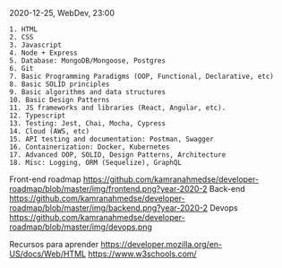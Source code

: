 2020-12-25, WebDev, 23:00

    1. HTML
    2. CSS
    3. Javascript
    4. Node + Express
    5. Database: MongoDB/Mongoose, Postgres
    6. Git
    7. Basic Programming Paradigms (OOP, Functional, Declarative, etc)
    8. Basic SOLID principles
    9. Basic algorithms and data structures
    10. Basic Design Patterns
    11. JS frameworks and libraries (React, Angular, etc).
    12. Typescript
    13. Testing: Jest, Chai, Mocha, Cypress
    14. Cloud (AWS, etc)
    15. API testing and documentation: Postman, Swagger
    16. Containerization: Docker, Kubernetes
    17. Advanced OOP, SOLID, Design Patterns, Architecture
    18. Misc: Logging, ORM (Sequelize), GraphQL

Front-end roadmap
https://github.com/kamranahmedse/developer-roadmap/blob/master/img/frontend.png?year-2020-2
Back-end
https://github.com/kamranahmedse/developer-roadmap/blob/master/img/backend.png?year-2020-2
Devops
https://github.com/kamranahmedse/developer-roadmap/blob/master/img/devops.png

Recursos para aprender
https://developer.mozilla.org/en-US/docs/Web/HTML
https://www.w3schools.com/
